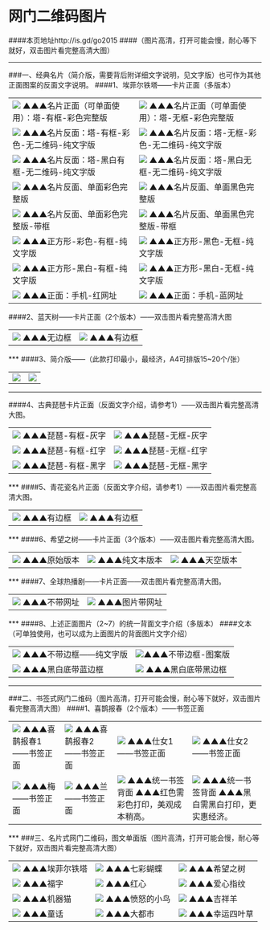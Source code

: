 # 网门二维码图片 
####本页地址http://is.gd/go2015
####（图片高清，打开可能会慢，耐心等下就好，双击图片看完整高清大图）
***
###一、经典名片（简介版，需要背后附详细文字说明，见文字版）也可作为其他正面图案的反面文字说明。
####1、埃菲尔铁塔——卡片正面（多版本）
<table>
<tr>
<td><img src="http://7xjqth.com1.z0.glb.clouddn.com/埃菲尔塔 有边框.jpg""  <tr> ▲▲▲名片正面（可单面使用）：塔-有框-彩色完整版
<td><img src="http://7xjqth.com1.z0.glb.clouddn.com/埃菲尔塔 新-没边框.jpg""  <tr> ▲▲▲名片正面（可单面使用）：塔-无框-彩色完整版
</tr>
<tr>
<td><img src="http://7xjqth.com1.z0.glb.clouddn.com/书签—彩色-长方形.无码 有框.jpg"  <tr> ▲▲▲名片反面：塔-有框-彩色-无二维码-纯文字版
<td><img src="http://7xjqth.com1.z0.glb.clouddn.com/书签—彩色-长方形.无码.jpg"  <tr> ▲▲▲名片反面：塔-无框-彩色-无二维码-纯文字版

</tr>
<tr>
<td><img src="http://7xjqth.com1.z0.glb.clouddn.com/塔-黑白-长方形.无码_有框-纯文字.jpg"  <tr> ▲▲▲名片反面：塔-黑白有框-无二维码-纯文字版<td><img src="http://7xjqth.com1.z0.glb.clouddn.com/塔—黑白-长方形.无码_无框-纯文字.jpg"  <tr> ▲▲▲名片反面：塔-黑白无框-无二维码-纯文字版

</tr>
<tr>
<td><img src="http://7xjqth.com1.z0.glb.clouddn.com/单面完整版-彩色版.jpg""  <tr> ▲▲▲名片反面、单面彩色完整版
<td><img src="http://7xjqth.com1.z0.glb.clouddn.com/单面完整版-黑白版.jpg.jpg""  <tr> ▲▲▲名片反面、单面黑色完整版
</tr>
<tr>
<td><img src="http://7xjqth.com1.z0.glb.clouddn.com/单面完整版_边框.jpg""  <tr> ▲▲▲名片反面、单面彩色完整版-带框
<td><img src="http://7xjqth.com1.z0.glb.clouddn.com/单面完整版-黑白版 边框.jpg.jpg ""  <tr> ▲▲▲名片反面、单面黑色完整版-带框
</tr>
<tr>
<td><img src="http://7xjqth.com1.z0.glb.clouddn.com/书签—彩色-带框-正方形.jpg""  <tr> ▲▲▲正方形-彩色-有框-纯文字版
<td><img src="http://7xjqth.com1.z0.glb.clouddn.com/书签—彩色_无框-正方形.jpg""  <tr> ▲▲▲正方形-黑色-无框-纯文字版
</tr>
<tr>
<td><img src="http://7xjqth.com1.z0.glb.clouddn.com/书签—黑白_有框-正方形 .jpg""  <tr> ▲▲▲正方形-黑白-有框-纯文字版
<td><img src="http://7xjqth.com1.z0.glb.clouddn.com/书签—黑色_无框-正方形 .jpg""  <tr> ▲▲▲正方形-黑白-无框-纯文字版
</tr>
<tr>
<td><img src="http://7xjqth.com1.z0.glb.clouddn.com/新 手机-有边框_新完整.jpg""  <tr> ▲▲▲正面：手机-红网址
<td><img src="http://7xjqth.com1.z0.glb.clouddn.com/新 手机-有边框_新完整_冷色.jpg""  <tr> ▲▲▲正面：手机-蓝网址
</table>
####2、蓝天树——卡片正面（2个版本）——双击图片看完整高清大图
<table>
<td><img src="http://7xjqth.com1.z0.glb.clouddn.com/蓝天树—无边框.jpg"  <tr>  
▲▲▲无边框
<td><img src="http://7xjqth.com1.z0.glb.clouddn.com/蓝天树—有框.jpg"  <tr>  
▲▲▲有边框
</table>
***
####3、简介版——（此款打印最小，最经济，A4可排版15~20个/张）
<table>

<td><img src="http://7xjqth.com1.z0.glb.clouddn.com/海水纹.jpg"  <tr> 
<td><img src="http://7xjqth.com1.z0.glb.clouddn.com/清爽.jpg"  <tr> 
</table>

***
####4、古典琵琶卡片正面（反面文字介绍，请参考1）——双击图片看完整高清大图。
<table>
<td><img src="http://7xjqth.com1.z0.glb.clouddn.com/琵琶-有框-灰字.jpg"  <tr> ▲▲▲琵琶-有框-灰字
<td><img src="http://7xjqth.com1.z0.glb.clouddn.com/琵琶-无框-灰字.jpg"  <tr> ▲▲▲琵琶-无框-灰字
</tr>
<tr>
<td><img src="http://7xjqth.com1.z0.glb.clouddn.com/琵琶-有框2.jpg"  <tr> ▲▲▲琵琶-有框-红字
<td><img src="http://7xjqth.com1.z0.glb.clouddn.com/琵琶-无框.jpg"  <tr>  ▲▲▲琵琶-无框-红字
</tr>
<tr>
<td><img src="http://7xjqth.com1.z0.glb.clouddn.com/琵琶-有框-黑字.jpg"  <tr> ▲▲▲琵琶-有框-黑字
<td><img src="http://7xjqth.com1.z0.glb.clouddn.com/琵琶-无框-黑字.jpg"  <tr>  ▲▲▲琵琶-无框-黑字
</table>
***
####5、青花瓷名片正面（反面文字介绍，请参考1）——双击图片看完整高清大图。
<table>
<td><img src="http://7xjqth.com1.z0.glb.clouddn.com/青花瓷—有边框.jpg"  <tr>  
▲▲▲有边框
<td><img src="http://7xjqth.com1.z0.glb.clouddn.com/青花瓷—无边框.jpg"  <tr>  
▲▲▲有边框
</table>
***
####6、希望之树——卡片正面（3个版本）——双击图片看完整高清大图。
<table>
<td><img src="http://7xj4o5.com1.z0.glb.clouddn.com/网门希望之树_副本.jpg"  <tr>  
▲▲▲原始版本
<td><img src="http://7xj4o5.com1.z0.glb.clouddn.com/希望之树_原版.jpg"  <tr>  
▲▲▲纯文本版本
<td><img src="http://7xj4o5.com1.z0.glb.clouddn.com/希望之树_天空版.jpg"  <tr>  
▲▲▲天空版本
</table>
***
####7、全球热播剧——卡片正面——双击图片看完整高清大图。
<table>
<td><img src="http://7xj4o5.com1.z0.glb.clouddn.com/热播剧-加框.jpg"  <tr> 
▲▲▲不带网址
<td><img src="http://7xj4o5.com1.z0.glb.clouddn.com/热播剧-加框—网址.jpg"  <tr> 
▲▲▲图片带网址
</table>
***
####8、上述正面图片（2~7）的统一背面文字介绍（多版本）
####文本（可单独使用，也可以成为上面图片的背面图片文字介绍）
<table>
<tr>
<td><img src="http://7xj4o5.com1.z0.glb.clouddn.com/塔—纯文字.jpg"  <tr> ▲▲▲不带边框——纯文字版
<td><img src="http://7xj4o5.com1.z0.glb.clouddn.com/塔—黑白—艺术—无框.jpg"  <tr>▲▲▲不带边框-图案版
</tr> 
<tr>
<td><img src="http://7xj4o5.com1.z0.glb.clouddn.com/文字—彩色—艺术—蓝框.jpg"  <tr> ▲▲▲黑白底带蓝边框
<td><img src="http://7xj4o5.com1.z0.glb.clouddn.com/塔—黑白—艺术—黑框.jpg"  <tr> ▲▲▲黑白底带黑边框

</tr> 
</table>

***
###二、书签式网门二维码（图片高清，打开可能会慢，耐心等下就好，双击图片看完整高清大图）
####1、喜鹊报春（2个版本）——书签正面
<table>
<tr>
<td><img src="http://7xj4o5.com1.z0.glb.clouddn.com/吉祥书签-喜鹊报春-正面.jpg"  <tr>  ▲▲▲喜鹊报春1——书签正面 
<td><img src="http://7xj4o5.com1.z0.glb.clouddn.com/吉祥书签-喜鹊报春2-正面.jpg"  <tr> ▲▲▲喜鹊报春2——书签正面 
<td><img src="http://7xj4o5.com1.z0.glb.clouddn.com/吉祥书签-仕女2-正面.jpg"  <tr> ▲▲▲仕女1——书签正面 
<td><img src="http://7xj4o5.com1.z0.glb.clouddn.com/吉祥书签-仕女-正面.jpg"  <tr> ▲▲▲仕女2——书签正面
</tr> 
<tr>
<td><img src="http://7xj4o5.com1.z0.glb.clouddn.com/吉祥书签-梅-正面.jpg"  <tr> ▲▲▲梅——书签正面
<td><img src="http://7xj4o5.com1.z0.glb.clouddn.com/吉祥书签-兰-正面.jpg"  <tr> ▲▲▲兰——书签正面
<td><img src="http://7xj4o5.com1.z0.glb.clouddn.com/新书签—红色.jpg"  <tr> ▲▲▲统一书签背面 
▲▲▲红色需彩色打印，美观成本稍高。
<td><img src="http://7xj4o5.com1.z0.glb.clouddn.com/新书签—黑色.jpg"  <tr> ▲▲▲统一书签背面
▲▲▲黑白需黑白打印，更实惠经济。
</tr> 
</table>
***
###三、名片式网门二维码，图文单面版（图片高清，打开可能会慢，耐心等下就好，双击图片看完整高清大图）
<table>
<tr>
<td><img src="http://7xj4o5.com1.z0.glb.clouddn.com/名片—塔.jpg"  <tr> ▲▲▲埃菲尔铁塔
<td><img src="http://7xj4o5.com1.z0.glb.clouddn.com/名片—五彩蝴蝶.jpg"  <tr> ▲▲▲七彩蝴蝶
<td><img src="http://7xj4o5.com1.z0.glb.clouddn.com/名片—大树.jpg"  <tr> ▲▲▲希望之树
</tr>
<tr>
<td><img src="http://7xj4o5.com1.z0.glb.clouddn.com/名片—爱心.jpg"  <tr> ▲▲▲福字
<td><img src="http://7xj4o5.com1.z0.glb.clouddn.com/名片—福.jpg"  <tr> ▲▲▲红心
<td><img src="http://7xj4o5.com1.z0.glb.clouddn.com/名片—爱心指纹.jpg"  <tr> ▲▲▲爱心指纹
</tr>
<tr>
<td><img src="http://7xj4o5.com1.z0.glb.clouddn.com/名片—机器猫.jpg"  <tr> ▲▲▲机器猫
<td><img src="http://7xj4o5.com1.z0.glb.clouddn.com/名片—愤怒的小鸟.jpg"  <tr> ▲▲▲愤怒的小鸟
<td><img src="http://7xj4o5.com1.z0.glb.clouddn.com/名片—吉祥羊.jpg"  <tr> ▲▲▲吉祥羊
</tr>
<tr>
<td><img src="http://7xj4o5.com1.z0.glb.clouddn.com/名片—童话.jpg"  <tr> ▲▲▲童话
<td><img src="http://7xj4o5.com1.z0.glb.clouddn.com/名片—城市.jpg"  <tr> ▲▲▲大都市
<td><img src="http://7xj4o5.com1.z0.glb.clouddn.com/名片—幸运四叶草.jpg"  <tr> ▲▲▲幸运四叶草
</tr>
</table>


